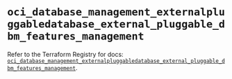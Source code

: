 # `oci_database_management_externalpluggabledatabase_external_pluggable_dbm_features_management`

Refer to the Terraform Registry for docs: [`oci_database_management_externalpluggabledatabase_external_pluggable_dbm_features_management`](https://registry.terraform.io/providers/oracle/oci/6.18.0/docs/resources/database_management_externalpluggabledatabase_external_pluggable_dbm_features_management).
